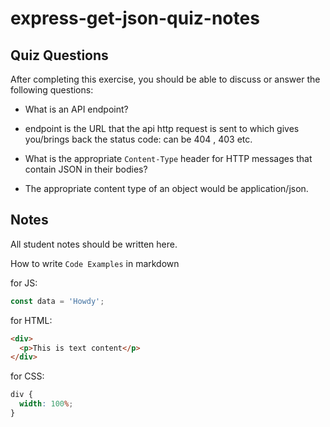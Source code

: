 # express-get-json-quiz-notes

## Quiz Questions

After completing this exercise, you should be able to discuss or answer the following questions:

- What is an API endpoint?
- endpoint is the URL that the api http request is sent to which gives you/brings back the status code: can be 404 , 403 etc.

- What is the appropriate `Content-Type` header for HTTP messages that contain JSON in their bodies?
- The appropriate content type of an object would be application/json.

## Notes

All student notes should be written here.

How to write `Code Examples` in markdown

for JS:

```javascript
const data = 'Howdy';
```

for HTML:

```html
<div>
  <p>This is text content</p>
</div>
```

for CSS:

```css
div {
  width: 100%;
}
```
